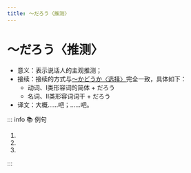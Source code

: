 ```yaml
---
title: ～だろう〈推测〉
---
```


# ～だろう〈推测〉

* 意义：表示说话人的主观推测；
* 接续：接续的方式与[～かどうか〈选择〉](./1-12-03.md)完全一致，具体如下：
  * 动词、I类形容词的简体 + だろう
  * 名词、Ⅱ类形容词词干 + だろう
* 译文：大概……吧；……吧。

::: info :books: 例句

1. <grammer-content id='1-12-05-0' sentence='[大学生活/だいがくせいがつ]は**[楽しい/たのしい]だろう**。' trans='大学生活应该很开心吧。' />
2. <grammer-content id='1-12-05-1' sentence='[明日/あした]も**[雨/あめ]だろう**。' trans='明天也会下雨吧。' />
3. <grammer-content id='1-12-05-2' sentence='あそこへは[電車/でんしゃ]よりバスのほうが**[便利/べんり]だろう**。' trans='坐公交去那儿会比坐电车更方便一些吧。' />

:::
